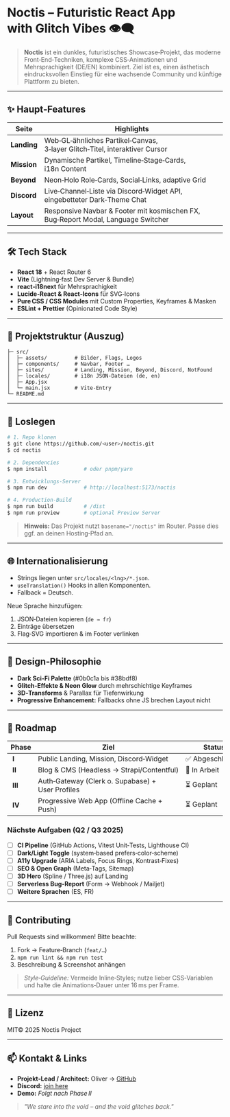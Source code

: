 
# Noctis – Futuristic React App with Glitch Vibes 👁️‍🗨️

> **Noctis** ist ein dunkles, futuristisches Showcase‑Projekt, das moderne Front‑End‑Techniken, komplexe CSS‑Animationen und Mehrsprachigkeit (DE/EN) kombiniert. Ziel ist es, einen ästhetisch eindrucksvollen Einstieg für eine wachsende Community und künftige Plattform zu bieten.

---

## ✨ Haupt‑Features

| Seite       | Highlights                                                                        |
| ----------- | --------------------------------------------------------------------------------- |
| **Landing** | Web‑GL‑ähnliches Partikel‑Canvas, 3‑layer Glitch‑Titel, interaktiver Cursor       |
| **Mission** | Dynamische Partikel, Timeline‑Stage‑Cards, i18n Content                           |
| **Beyond**  | Neon‑Holo Role‑Cards, Social‑Links, adaptive Grid                                 |
| **Discord** | Live‑Channel‑Liste via Discord‑Widget API, eingebetteter Dark‑Theme Chat          |
| **Layout**  | Responsive Navbar & Footer mit kosmischen FX, Bug‑Report Modal, Language Switcher |

---

## 🛠️ Tech Stack

* **React 18** + React Router 6
* **Vite** (Lightning‑fast Dev Server & Bundle)
* **react‑i18next** für Mehrsprachigkeit
* **Lucide‑React & React‑Icons** für SVG‑Icons
* **Pure CSS / CSS Modules** mit Custom Properties, Keyframes & Masken
* **ESLint + Prettier** (Opinionated Code Style)

---

## 📂 Projektstruktur (Auszug)

```text
├─ src/
│  ├─ assets/         # Bilder, Flags, Logos
│  ├─ components/     # Navbar, Footer …
│  ├─ sites/          # Landing, Mission, Beyond, Discord, NotFound
│  ├─ locales/        # i18n JSON‑Dateien (de, en)
│  ├─ App.jsx
│  └─ main.jsx        # Vite‑Entry
└─ README.md
```

---

## 🚀 Loslegen

```bash
# 1. Repo klonen
$ git clone https://github.com/<user>/noctis.git
$ cd noctis

# 2. Dependencies
$ npm install            # oder pnpm/yarn

# 3. Entwicklungs‑Server
$ npm run dev            # http://localhost:5173/noctis

# 4. Production‑Build
$ npm run build          # /dist
$ npm run preview        # optional Preview Server
```

> **Hinweis:** Das Projekt nutzt `basename="/noctis"` im Router. Passe dies ggf. an deinen Hosting‑Pfad an.

---

## 🌐 Internationalisierung

* Strings liegen unter `src/locales/<lng>/*.json`.
* `useTranslation()` Hooks in allen Komponenten.
* Fallback = Deutsch.

Neue Sprache hinzufügen:

1. JSON‑Dateien kopieren (`de → fr`)
2. Einträge übersetzen
3. Flag‑SVG importieren & im Footer verlinken

---

## 🎨 Design‑Philosophie

* **Dark Sci‑Fi Palette** (#0b0c1a bis #38bdf8)
* **Glitch‑Effekte & Neon Glow** durch mehrschichtige Keyframes
* **3D‑Transforms** & Parallax für Tiefenwirkung
* **Progressive Enhancement:** Fallbacks ohne JS brechen Layout nicht

---

## 🧭 Roadmap

| Phase    | Ziel                                             | Status          |
| -------- | ------------------------------------------------ | --------------- |
|  **I**   | Public Landing, Mission, Discord‑Widget          | ✅ Abgeschlossen |
|  **II**  | Blog & CMS (Headless → Strapi/Contentful)        | 🔄 In Arbeit    |
|  **III** | Auth‑Gateway (Clerk o. Supabase) + User Profiles | ⏳ Geplant       |
|  **IV**  | Progressive Web App (Offline Cache + Push)       | ⏳ Geplant       |

### Nächste Aufgaben (Q2 / Q3 2025)

* [ ] **CI Pipeline** (GitHub Actions, Vitest Unit‑Tests, Lighthouse CI)
* [ ] **Dark/Light Toggle** (system‑based prefers‑color‑scheme)
* [ ] **A11y Upgrade** (ARIA Labels, Focus Rings, Kontrast‑Fixes)
* [ ] **SEO & Open Graph** (Meta‑Tags, Sitemap)
* [ ] **3D Hero** (Spline / Three.js) auf Landing
* [ ] **Serverless Bug‑Report** (Form → Webhook / Mailjet)
* [ ] **Weitere Sprachen** (ES, FR)

---

## 🤝 Contributing

Pull Requests sind willkommen! Bitte beachte:

1. Fork → Feature‑Branch (`feat/…`)
2. `npm run lint && npm run test`
3. Beschreibung & Screenshot anhängen

> *Style‑Guideline:* Vermeide Inline‑Styles; nutze lieber CSS‑Variablen und halte die Animations‑Dauer unter 16 ms per Frame.

---

## 📜 Lizenz

MIT© 2025 Noctis Project

---

## 📫 Kontakt & Links

* **Projekt‑Lead / Architect:** Oliver → [GitHub](https://github.com/Oliverwebdev)
* **Discord:** [join here](https://discord.gg/xxxxxxxx)
* **Demo:** *Folgt nach Phase II*

> *"We stare into the void – and the void glitches back."*

